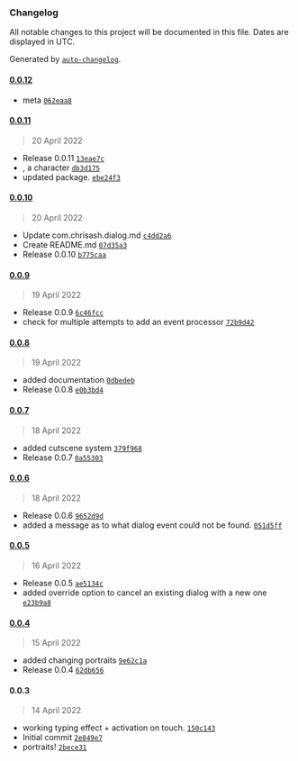 ### Changelog

All notable changes to this project will be documented in this file. Dates are displayed in UTC.

Generated by [`auto-changelog`](https://github.com/CookPete/auto-changelog).

#### [0.0.12](https://github.com/ChrisAshtear/UPM-Dialog-System/compare/0.0.11...0.0.12)

- meta [`062eaa8`](https://github.com/ChrisAshtear/UPM-Dialog-System/commit/062eaa8a5b4e1d60365fdc7f797fd2b0998a4b00)

#### [0.0.11](https://github.com/ChrisAshtear/UPM-Dialog-System/compare/0.0.10...0.0.11)

> 20 April 2022

- Release 0.0.11 [`13eae7c`](https://github.com/ChrisAshtear/UPM-Dialog-System/commit/13eae7cf461efbc4401e724683f47ac5072a94b3)
- , a character [`db3d175`](https://github.com/ChrisAshtear/UPM-Dialog-System/commit/db3d17565604d1c1cda68f13cb7ad7f9aba71c95)
- updated package. [`ebe24f3`](https://github.com/ChrisAshtear/UPM-Dialog-System/commit/ebe24f302c57902a92e2cbdbdd41bfd700aa2739)

#### [0.0.10](https://github.com/ChrisAshtear/UPM-Dialog-System/compare/0.0.9...0.0.10)

> 20 April 2022

- Update com.chrisash.dialog.md [`c4dd2a6`](https://github.com/ChrisAshtear/UPM-Dialog-System/commit/c4dd2a64988f0e1e13e692a11c0460ce9c11251a)
- Create README.md [`07d35a3`](https://github.com/ChrisAshtear/UPM-Dialog-System/commit/07d35a33da798b7f3133cc078b4f61d1b69b97ec)
- Release 0.0.10 [`b775caa`](https://github.com/ChrisAshtear/UPM-Dialog-System/commit/b775caaf36800810894156288bf0d4a87c018b3e)

#### [0.0.9](https://github.com/ChrisAshtear/UPM-Dialog-System/compare/0.0.8...0.0.9)

> 19 April 2022

- Release 0.0.9 [`6c46fcc`](https://github.com/ChrisAshtear/UPM-Dialog-System/commit/6c46fcc53b05b9ad1f3f545692cf5cb484203c31)
- check for multiple attempts to add an event processor [`72b9d42`](https://github.com/ChrisAshtear/UPM-Dialog-System/commit/72b9d42943fba412f51a9ea84e9f650b449740ec)

#### [0.0.8](https://github.com/ChrisAshtear/UPM-Dialog-System/compare/0.0.7...0.0.8)

> 19 April 2022

- added documentation [`0dbedeb`](https://github.com/ChrisAshtear/UPM-Dialog-System/commit/0dbedebbbcbffcd4dd87686ab6b5959b12088add)
- Release 0.0.8 [`e0b3bd4`](https://github.com/ChrisAshtear/UPM-Dialog-System/commit/e0b3bd4aecf43c2b8c6403e95ce4277efaf0fa50)

#### [0.0.7](https://github.com/ChrisAshtear/UPM-Dialog-System/compare/0.0.6...0.0.7)

> 18 April 2022

- added cutscene system [`379f968`](https://github.com/ChrisAshtear/UPM-Dialog-System/commit/379f9683305eb7dd9d42a1f71ca88c52b0ccf7f9)
- Release 0.0.7 [`0a55303`](https://github.com/ChrisAshtear/UPM-Dialog-System/commit/0a55303623ea0e0aefbc16bba38d54a68c852dbd)

#### [0.0.6](https://github.com/ChrisAshtear/UPM-Dialog-System/compare/0.0.5...0.0.6)

> 18 April 2022

- Release 0.0.6 [`9652d9d`](https://github.com/ChrisAshtear/UPM-Dialog-System/commit/9652d9d8bcdfdcb46c124f8d04cd696f7be08d2f)
- added a message as to what dialog event could not be found. [`051d5ff`](https://github.com/ChrisAshtear/UPM-Dialog-System/commit/051d5ff54f3f41ebb03cfb09d0ad3ae296ea30c9)

#### [0.0.5](https://github.com/ChrisAshtear/UPM-Dialog-System/compare/0.0.4...0.0.5)

> 16 April 2022

- Release 0.0.5 [`ae5134c`](https://github.com/ChrisAshtear/UPM-Dialog-System/commit/ae5134cc2c3136b11bf0bdae3942c6c3c42de35a)
- added override option to cancel an existing dialog with a new one [`e23b9a8`](https://github.com/ChrisAshtear/UPM-Dialog-System/commit/e23b9a86a2cd164bb031fa8be451f9310b9ac053)

#### [0.0.4](https://github.com/ChrisAshtear/UPM-Dialog-System/compare/0.0.3...0.0.4)

> 15 April 2022

- added changing portraits [`9e62c1a`](https://github.com/ChrisAshtear/UPM-Dialog-System/commit/9e62c1a13d69d03550e51bb3df64d0197ab2ab35)
- Release 0.0.4 [`62db656`](https://github.com/ChrisAshtear/UPM-Dialog-System/commit/62db6563880ea1016e9f0d417174cdce2f196cf3)

#### 0.0.3

> 14 April 2022

- working typing effect + activation on touch. [`150c143`](https://github.com/ChrisAshtear/UPM-Dialog-System/commit/150c143e5d6c09d978f75f407c455d5779c0adc0)
- Initial commit [`2e849e7`](https://github.com/ChrisAshtear/UPM-Dialog-System/commit/2e849e7987b9719dc091edbe629aa0209296e3a8)
- portraits! [`2bece31`](https://github.com/ChrisAshtear/UPM-Dialog-System/commit/2bece3197fefe595d4d868026b9909df68700bf9)
